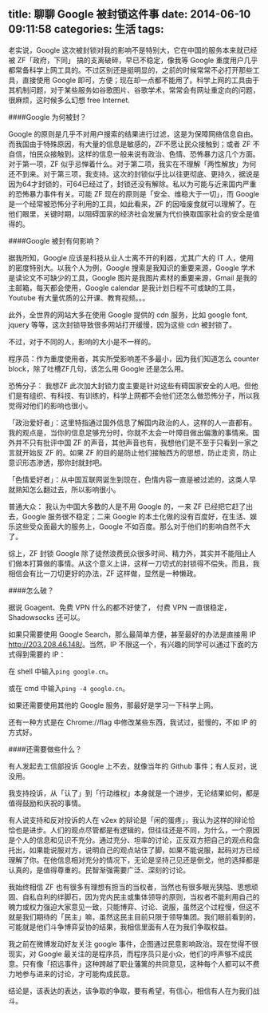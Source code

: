 title: 聊聊 Google 被封锁这件事
date: 2014-06-10 09:11:58
categories: 生活
tags:
---
老实说，Google 这次被封锁对我的影响不是特别大，它在中国的服务本来就已经被 ZF「政府，下同」 搞的支离破碎，早已不稳定，像我等 Google 重度用户几乎都常备科学上网工具的。不过区别还是挺明显的，之前的时候常常不必打开那些工具，直接使用 Google 即可，方便；现在却一点都不能用了。科学上网的工具由于其机制问题，对于某些服务如谷歌图片、谷歌学术，常常会有网址重定向的问题，很麻烦，这时候多么幻想 free Internet.

####Google 为何被封？

Google 的原则是几乎不对用户搜索的结果进行过滤，这是为保障网络信息自由。而我国由于特殊原因，有大量的信息是敏感的，ZF不愿让民众接触到；或者 ZF 不自信，怕民众接触到。这样的信息一般来说有政治、色情、恐怖暴力这几个方面。对于第一项，ZF 似乎忌惮着什么。对于第二项，我实在不理解「两性解放」为何还不到来。对于第三项，我支持。这次的封锁似乎比以往更彻底、更持久，据说是因为64才封锁的，可64已经过了，封锁还没有解除。私以为可能与近来国内严重的恐怖暴力事件有关。可能 ZF 现在的原则是「安全、维稳大于一切」，而 Google 是一个经常被恐怖分子利用的工具，如此看来，ZF 的因噎废食就可以理解了。在他们眼里，关键时期，以阻碍国家的经济社会发展为代价换取国家社会的安全是值得的。

####Google 被封有何影响？

据我所知，Google 应该是科技从业人士离不开的利器，尤其广大的 IT 人，使用的密度特别大。以我个人为例，Google 搜索是我知识的重要来源，Google 学术是读论文不可缺少的工具，Google 图片是我图片素材的重要来源，Gmail 是我的主邮箱，每天都会使用，Google calendar 是我计划日程不可或缺的工具，Youtube 有大量优质的公开课、教育视频。。。

此外，全世界的网站大多在使用 Google 提供的 cdn 服务，比如 google font, jquery 等等，这次封锁导致很多网站打开缓慢，因为这些 cdn 被封锁了。

不过，对于不同的人，影响的大小是不一样的。

程序员：作为重度使用者，其实所受影响差不多最小，因为我们知道怎么 counter block，除了吐槽ZF几句，该怎么用 Google 还是怎么用。

恐怖分子： 我想ZF 此次加大封锁力度主要是针对这些有碍国家安全的人吧。但他们是有组织、有科技、有训练的，科学上网都不会他们还怎么做恐怖分子，所以我觉得对他们的影响也很小。

「政治爱好者」：这里特指通过国外信息了解国内政治的人，这样的人一直都有。我的观点是，当你的信息足够充分时，你就不太会一叶障目做出偏激的事情来。国外并不只有批评中国 ZF 的声音，其他声音也有，我想他们是不至于只看到一家之言就开始反 ZF 的。如果 ZF 的目的是防止他们接触西方的思想，防止走资，防止意识形态渗透，那你封就封吧。

「色情爱好者」：从中国互联网诞生到现在，色情内容一直是被过滤的，这类人早就熟知怎么翻过去，所以影响很小。

普通大众： 我认为中国大多数的人是不用 Google 的，一来 ZF 已经把它赶了出去，Google 服务很不稳定；二来 Google 的本土化做的没有百度好，在生活、娱乐这些受众面最大的服务上，Google 不如百度。那么对于他们的影响自然不大了。

综上，ZF 封锁 Google 除了徒然浪费民众很多时间、精力外，其实并不能阻止人们做本打算做的事情。从这个意义上讲，这样一刀切式的封锁得不偿失。而且，我相信会有比一刀切更好的办法，ZF 这样做，显然是一种懒政。

####怎么破？

据说 Goagent、免费 VPN 什么的都不好使了， 付费 VPN 一直很稳定，Shadowsocks 还可以。

如果只需要使用 Google Search，那么最简单方便，甚至最好的办法是直接用 IP <http://203.208.46.148/>。当然，IP 不限这一个，有兴趣的同学可以通过下面的方式得到需要的 IP：

在 shell 中输入`ping google.cn`。

或在 cmd 中输入`ping -4 google.cn`。

如果还需要使用其他的 Google 服务，那最好是学习一下科学上网。

还有一种方式是在 Chrome://flag 中修改某些东西，我试过，挺慢的，不如 IP 的方式好。

<!--more-->

####还需要做些什么？

有人发起去工信部投诉 Google 上不去，就像当年的 Github 事件；有人反对，说没用。

我支持投诉，从「认了」到「行动维权」本身就是一个进步，无论结果如何，都是值得鼓励和庆祝的事情。

有人说支持和反对投诉的人在 v2ex 的辩论是「闲的蛋疼」，我认为这样的辩论恰恰也是进步。人们的观点尽管都是有逻辑的，但往往还是不同，为什么，一个原因是个人的信息和见识不充分。通过充分、坦率的讨论，正反双方把自己的观点和盘托出，如果能说服对方，说明自己的观点站住了脚，如果不能说服，起码对方已经理解了你。在他信息相对充分的情况下，无论是坚持己见还是倒戈，他的选择都是认真的，是值得尊重的。民智渐强需要广泛、深刻的讨论。

我始终相信 ZF 也有很多有理想有担当的当权者，当然也有很多眼光狭隘、思想顽固、自私自利的绊脚石，因为党内民主或集体领导的原则，当权者不能利用自己的魄力或权力强迫大家意见一致，只能博弈、讨论、说服，虽然这个过程慢，但这不就是我们期待的「民主」嘛，虽然这民主目前只限于领导集团。我们眼前看到的，可能就是他们斗争博弈妥协的结果，我相信里面有人在为我们争取权益。

我之前在微博发动好友关注 google 事件，企图通过民意影响政治。现在觉得不很现实，对 Google 最关注的是程序员，而程序员只是小众，他们的呼声够不成民意。只有像「招远事件」这种跨越了职业藩篱的共同意见，这种每个人都可以不费力地参与进来的讨论，才可能构成民意。

结论是，该表达的表达，该争取的争取，要有希望，有信心，相信有人在为我们战斗。